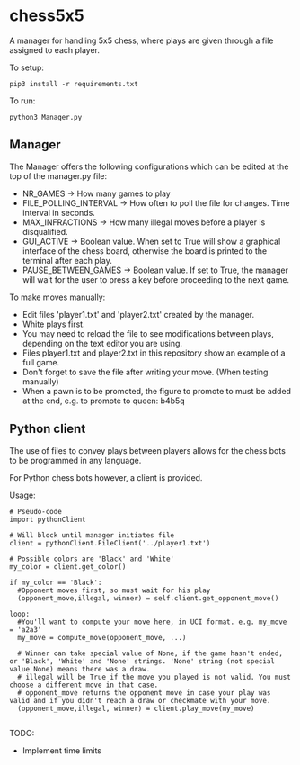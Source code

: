 # chess5x5
A manager for handling 5x5 chess, where plays are given through a file assigned to each player.

To setup:
```
pip3 install -r requirements.txt
```
To run: 
```
python3 Manager.py
```

## Manager
The Manager offers the following configurations which can be edited at the top of the manager.py file:
- NR_GAMES -> How many games to play
- FILE_POLLING_INTERVAL -> How often to poll the file for changes. Time interval in seconds.
- MAX_INFRACTIONS -> How many illegal moves before a player is disqualified.
- GUI_ACTIVE -> Boolean value. When set to True will show a graphical interface of the chess board, otherwise the board is printed to the terminal after each play.
- PAUSE_BETWEEN_GAMES -> Boolean value. If set to True, the manager will wait for the user to press a key before proceeding to the next game.

To make moves manually:
- Edit files 'player1.txt' and 'player2.txt' created by the manager. 
- White plays first.
- You may need to reload the file to see modifications between plays, depending on the text editor you are using.
- Files player1.txt and player2.txt in this repository show an example of a full game.
- Don't forget to save the file after writing your move. (When testing manually)
- When a pawn is to be promoted, the figure to promote to must be added at the end, e.g. to promote to queen: b4b5q

## Python client
The use of files to convey plays between players allows for the chess bots to be programmed in any language.

For Python chess bots however, a client is provided.

Usage:

```
# Pseudo-code
import pythonClient

# Will block until manager initiates file
client = pythonClient.FileClient('../player1.txt')

# Possible colors are 'Black' and 'White'
my_color = client.get_color()

if my_color == 'Black':
  #Opponent moves first, so must wait for his play
  (opponent_move,illegal, winner) = self.client.get_opponent_move()

loop:
  #You'll want to compute your move here, in UCI format. e.g. my_move = 'a2a3'
  my_move = compute_move(opponent_move, ...) 
  
  # Winner can take special value of None, if the game hasn't ended, or 'Black', 'White' and 'None' strings. 'None' string (not special value None) means there was a draw.
  # illegal will be True if the move you played is not valid. You must choose a different move in that case.
  # opponent_move returns the opponent move in case your play was valid and if you didn't reach a draw or checkmate with your move.
  (opponent_move,illegal, winner) = client.play_move(my_move)
  

```
TODO:
- Implement time limits
